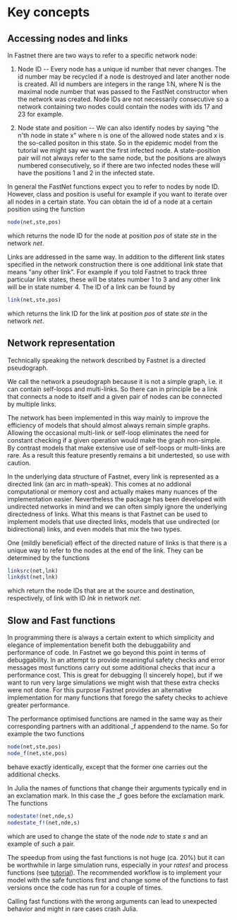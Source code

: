 # Key concepts

## Accessing nodes and links
In Fastnet there are two ways to refer to a specific network node:

1. Node ID -- Every node has a unique id number that never changes. The id number may be recycled if a node is destroyed and later another node is created. All id numbers are integers in the range 1:N, where N is the maximal node number that was passed to the FastNet constructor when the network was created. Node IDs are not necessarily consecutive so a network containing two nodes could contain the nodes with ids 17 and 23 for example. 

2. Node state and position -- We can also identify nodes by saying "the n'th node in state x" where n is one of the allowed node states and x is the so-called positon in this state. So in the epidemic model from the tutorial we might say we want the first infected node. A state-position pair will not always refer to the same node, but the positions are always numbered consecutively, so if there are two infected nodes these will have the positions 1 and 2 in the infected state.

In general the FastNet functions expect you to refer to nodes by node ID. However, class and position is useful for example if you want to iterate over all nodes in a certain state. You can obtain the id of a node at a certain position using the function 
```julia
node(net,ste,pos)
```
which returns the node ID for the node at position *pos* of state *ste* in the network *net*.

Links are addressed in the same way. In addition to the different link states specified in the network construction there is one additional link state that means "any other link". For example if you told Fastnet to track three particular link states, these will be states number 1 to 3 and any other link will be in state number 4. The ID of a link can be found by  
```julia
link(net,ste,pos)
``` 
which returns the link ID for the link at position *pos* of state *ste* in the network *net*.


## Network representation
Technically speaking the network described by Fastnet is a directed pseudograph.

We call the network a pseudograph because it is not a simple graph, i.e. it can contain self-loops and multi-links. 
So there can in principle be a link that connects a node to itself and a given pair of nodes can be connected by multiple links. 

The network has been implemented in this way mainly to improve the efficiency of models that should almost always remain simple graphs. Allowing the occasional multi-link or self-loop eliminates the need for constant checking if a given operation would make the graph non-simple. By contrast models that make extensive use of self-loops or multi-links are rare. As a result this feature presently remains a bit undertested, so use with caution.

In the underlying data structure of Fastnet, every link is represented as a directed link (an arc in math-speak).
This comes at no addional computational or memory cost and actually makes many nuances of the implementation easier. 
Nevertheless the package has been developed with undirected networks in mind and we can often simply ignore the underlying directedness of links. What this means is that Fastnet can be used to implement models that use directed links, models that use undirected (or bidirectional) links, and even models that mix the two types. 
 
One (mildly beneficial) effect of the directed nature of links is that there is a unique way to refer to the nodes at the end of the link. They can be determined by the functions 
```julia
linksrc(net,lnk)
linkdst(net,lnk)
```
which return the node IDs that are at the source and destination, respectively, of link with ID *lnk* in network *net*. 

## Slow and Fast functions
In programming there is always a certain extent to which simplicity and elegance of implementation benefit both the debuggability and performance of code. In Fastnet we go beyond this point in terms of debuggability. In an attempt to provide meaningful safety checks and error messages most functions carry out some additional checks that incur a performance cost. This is great for debugging (I sincerely hope), but if we want to run very large simulations we might wish that these extra checks were not done. For this purpose Fastnet provides an alternative implementation for many functions that forego the safety checks to achieve greater performance. 

The performance optimised functions are named in the same way as their corresponding partners with an additional _f appendend to the name. So for example the two functions 
```julia 
node(net,ste,pos)
node_f(net,ste,pos)
```
behave exactly identically, except that the former one carries out the additional checks. 

In Julia the names of functions that change their arguments typically end in an exclamation mark.
In this case the _f goes before the exclamation mark. The functions 
```julia
nodestate!(net,nde,s)
nodestate_f!(net,nde,s)
```
which are used to change the state of the node *nde* to state *s* and an example of such a pair.  

The speedup from using the fast functions is not huge (ca. 20%) but it can be worthwhile in large simulation runs, especially in your *rates!* and process functions (see [tutorial](tutorial.md)). The recommended workflow is to implement your model with the safe functions first and change some of the functions to fast versions once the code has run for a couple of times. 

Calling fast functions with the wrong arguments can lead to unexpected behavior and might in rare cases crash Julia.
